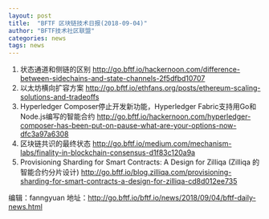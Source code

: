 ```yaml
---
layout: post
title:  "BFTF 区块链技术日报(2018-09-04)"
author: "BFTF技术社区联盟"
categories: news
tags: news
---
```


1. 状态通道和侧链的区别  <http://go.bftf.io/hackernoon.com/difference-between-sidechains-and-state-channels-2f5dfbd10707>
2. 以太坊横向扩容方案 <http://go.bftf.io/ethfans.org/posts/ethereum-scaling-solutions-and-tradeoffs>
3. Hyperledger Composer停止开发新功能，Hyperledger Fabric支持用Go和Node.js编写的智能合约 <http://go.bftf.io/hackernoon.com/hyperledger-composer-has-been-put-on-pause-what-are-your-options-now-dfc3a97a6308>
4. 区块链共识的最终状态 <http://go.bftf.io/medium.com/mechanism-labs/finality-in-blockchain-consensus-d1f83c120a9a>
5. Provisioning Sharding for Smart Contracts: A Design for Zilliqa (Zilliqa 的智能合约分片设计) <http://go.bftf.io/blog.zilliqa.com/provisioning-sharding-for-smart-contracts-a-design-for-zilliqa-cd8d012ee735>

编辑：fanngyuan
地址：<http://go.bftf.io/bftf.io/news/2018/09/04/bftf-daily-news.html>
